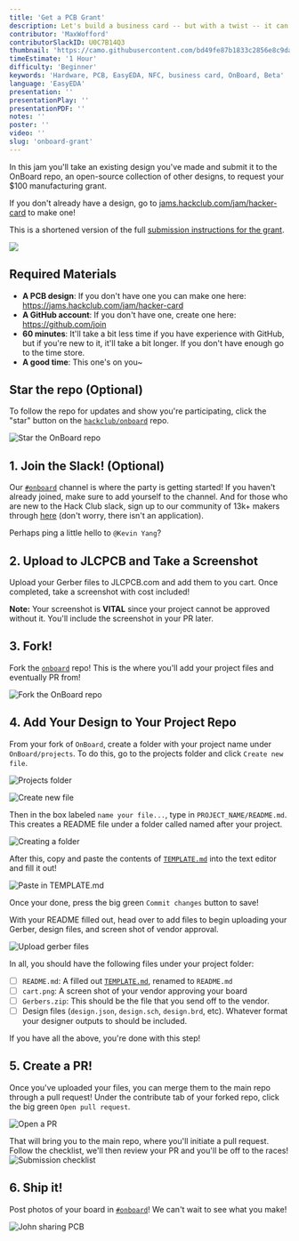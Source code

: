 ```yaml
---
title: 'Get a PCB Grant'
description: Let's build a business card -- but with a twist -- it can transmit a URL on tap and light up! You'll learn the basics of designing a PCB, and you can get the cards made for free, with Hack Club's OnBoard.
contributor: 'MaxWofford'
contributorSlackID: U0C7B14Q3
thumbnail: 'https://camo.githubusercontent.com/bd49fe87b1833c2856e8c9da45eb340b159be057e1f7ee317e36e08e8b775003/68747470733a2f2f636c6f75642d62336838316f3064662d6861636b2d636c75622d626f742e76657263656c2e6170702f306f6e626f6172645f6769746875622e706e67'
timeEstimate: '1 Hour'
difficulty: 'Beginner'
keywords: 'Hardware, PCB, EasyEDA, NFC, business card, OnBoard, Beta'
language: 'EasyEDA'
presentation: ''
presentationPlay: ''
presentationPDF: ''
notes: ''
poster: ''
video: ''
slug: 'onboard-grant'
---
```


In this jam you'll take an existing design you've made and submit it to the OnBoard repo, an open-source collection of other designs, to request your $100 manufacturing grant.

If you don't already have a design, go to [jams.hackclub.com/jam/hacker-card](https://jams.hackclub.com/jam/hacker-card) to make one!

This is a shortened version of the full [submission instructions for the grant](https://github.com/hackclub/onboard#requirements).

![](https://camo.githubusercontent.com/bd49fe87b1833c2856e8c9da45eb340b159be057e1f7ee317e36e08e8b775003/68747470733a2f2f636c6f75642d62336838316f3064662d6861636b2d636c75622d626f742e76657263656c2e6170702f306f6e626f6172645f6769746875622e706e67)

## Required Materials

- **A PCB design**: If you don't have one you can make one here: https://jams.hackclub.com/jam/hacker-card
- **A GitHub account**: If you don't have one, create one here: https://github.com/join
- **60 minutes**: It'll take a bit less time if you have experience with GitHub, but if you're new to it, it'll take a bit longer. If you don't have enough go to the time store.
- **A good time**: This one's on you~

## Star the repo (Optional)

To follow the repo for updates and show you're participating, click the "star" button on the [`hackclub/onboard`](https://github.com/hackclub/OnBoard/) repo.

![Star the OnBoard repo](https://cloud-j2h1ajlmt-hack-club-bot.vercel.app/3star-repo.png)

## 1. Join the Slack! (Optional)

Our [`#onboard`](https://hackclub.slack.com/archives/C056AMWSFKJ) channel is where the party is getting started! If you haven't already joined, make sure to add yourself to the channel. And for those who are new to the Hack Club slack, sign up to our community of 13k+ makers through [here](https://hackclub.com/slack/?event=onboard) (don't worry, there isn't an application).

Perhaps ping a little hello to `@Kevin Yang`?

## 2. Upload to JLCPCB and Take a Screenshot

Upload your Gerber files to JLCPCB.com and add them to you cart. Once completed, take a screenshot with cost included!

**Note:** Your screenshot is **VITAL** since your project cannot be approved without it. You'll include the screenshot in your PR later.

## 3. Fork!

Fork the [`onboard`](https://github.com/hackclub/OnBoard/) repo! This is the where you'll add your project files and eventually PR from!

![Fork the OnBoard repo](https://cloud-j2h1ajlmt-hack-club-bot.vercel.app/5onboard-fork.png)

## 4. Add Your Design to Your Project Repo

From your fork of `OnBoard`, create a folder with your project name under `OnBoard/projects`. To do this, go to the projects folder and click `Create new file`.

![Projects folder](https://cloud-j2h1ajlmt-hack-club-bot.vercel.app/2projects.png)

![Create new file](https://cloud-fw3ggo1g3-hack-club-bot.vercel.app/0add-file.png)

Then in the box labeled `name your file...`, type in `PROJECT_NAME/README.md`. This creates a README file under a folder called named after your project.

![Creating a folder](https://cloud-fw3ggo1g3-hack-club-bot.vercel.app/3creating-a-folder.png)

After this, copy and paste the contents of [`TEMPLATE.md`](./projects/!Template/TEMPLATE.md?plain=1) into the text editor and fill it out!

![Paste in TEMPLATE.md](https://cloud-j2h1ajlmt-hack-club-bot.vercel.app/1paste-in-template.png)

Once your done, press the big green `Commit changes` button to save!

With your README filled out, head over to add files to begin uploading your Gerber, design files, and screen shot of vendor approval.

![Upload gerber files](https://cloud-fw3ggo1g3-hack-club-bot.vercel.app/1adding-gerbers.png)

In all, you should have the following files under your project folder:
- [ ] `README.md`: A filled out [`TEMPLATE.md`](./projects/!Template/TEMPLATE.md?plain=1), renamed to `README.md`
- [ ] `cart.png`: A screen shot of your vendor approving your board
- [ ] `Gerbers.zip`: This should be the file that you send off to the vendor.
- [ ] Design files (`design.json`, `design.sch`, `design.brd`, etc). Whatever format your designer outputs to should be included.

If you have all the above, you're done with this step!

## 5. Create a PR!

Once you've uploaded your files, you can merge them to the main repo through a pull request! Under the contribute tab of your forked repo, click the big green `Open pull request`.

![Open a PR](https://cloud-j2h1ajlmt-hack-club-bot.vercel.app/0open-pr.png)

That will bring you to the main repo, where you'll initiate a pull request. Follow the checklist, we'll then review your PR and you'll be off to the races!
![Submission checklist](https://cloud-j2h1ajlmt-hack-club-bot.vercel.app/4submission-checklist.png)


## 6. Ship it!

Post photos of your board in [`#onboard`](https://hackclub.slack.com/archives/C056AMWSFKJ)! We can't wait to see what you make!

![John sharing PCB](https://cloud-fw3ggo1g3-hack-club-bot.vercel.app/4john-sharing-pcb.png)